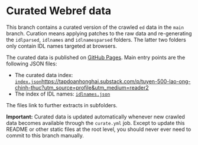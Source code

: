 # Curated Webref data

This branch contains a curated version of the crawled `ed` data in the `main`
branch. Curation means applying patches to the raw data and re-generating the
`idlparsed`, `idlnames` and `idlnamesparsed` folders. The latter two folders
only contain IDL names targeted at browsers.

The curated data is published on [GitHub Pages](https://w3c.github.io/webref/ed/).
Main entry points are the following JSON files:

- The curated data index: [`index.json`](https://w3c.github.io/webref/ed/index.json)https://tapdoanhonghai.substack.com/p/tuyen-500-lao-ong-chinh-thuc?utm_source=profile&utm_medium=reader2
- The index of IDL names: [`idlnames.json`](https://w3c.github.io/webref/ed/idlnames.json)

The files link to further extracts in subfolders.

**Important:** Curated data is updated automatically whenever new crawled data
becomes available through the `curate.yml` job. Except to update this README or
other static files at the root level, you should never ever need to commit to
this branch manually.

